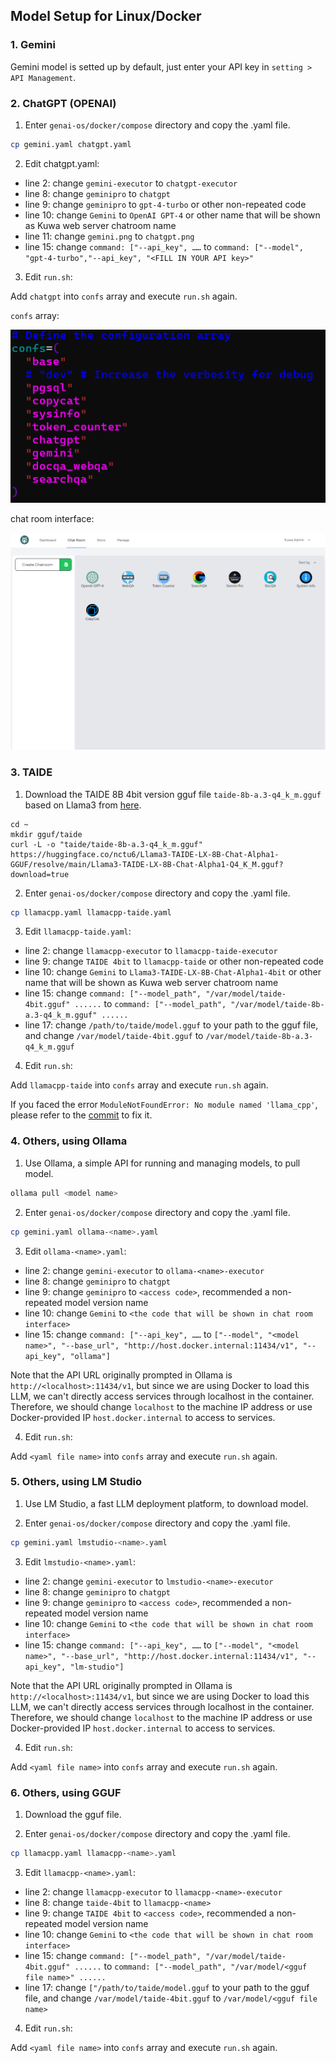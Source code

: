 ## Model Setup for Linux/Docker

### 1. Gemini

Gemini model is setted up by default, just enter your API key in `setting > API Management`.

### 2. ChatGPT (OPENAI)

1. Enter `genai-os/docker/compose` directory and copy the .yaml file.

```sh
cp gemini.yaml chatgpt.yaml
```

2. Edit chatgpt.yaml:

* line 2: change `gemini-executor` to `chatgpt-executor`
* line 8: change `geminipro` to `chatgpt`
* line 9: change `geminipro` to `gpt-4-turbo` or other non-repeated code
* line 10: change `Gemini` to `OpenAI GPT-4` or other name that will be shown as Kuwa web server chatroom name
* line 11: change `gemini.png` to `chatgpt.png`
* line 15: change `command: ["--api_key", ……` to `command: ["--model", "gpt-4-turbo","--api_key", "<FILL IN YOUR API key>"`

3. Edit `run.sh`:

Add `chatgpt` into `confs` array and execute `run.sh` again.

`confs` array:

![](./img/docker_model_setup_1.png)

chat room interface:

![](./img/docker_model_setup_2.png)

### 3. TAIDE

1. Download the TAIDE 8B 4bit version gguf file `taide-8b-a.3-q4_k_m.gguf` based on Llama3 from [here](https://huggingface.co/taide/Llama3-TAIDE-LX-8B-Chat-Alpha1-4bit/tree/main).

```sh=
cd ~
mkdir gguf/taide
curl -L -o "taide/taide-8b-a.3-q4_k_m.gguf" https://huggingface.co/nctu6/Llama3-TAIDE-LX-8B-Chat-Alpha1-GGUF/resolve/main/Llama3-TAIDE-LX-8B-Chat-Alpha1-Q4_K_M.gguf?download=true
```

2. Enter `genai-os/docker/compose` directory and copy the .yaml file.
```sh
cp llamacpp.yaml llamacpp-taide.yaml
```

3. Edit `llamacpp-taide.yaml`:

* line 2: change `llamacpp-executor` to `llamacpp-taide-executor`
* line 9: change `TAIDE 4bit` to `llamacpp-taide` or other non-repeated code
* line 10: change `Gemini` to `Llama3-TAIDE-LX-8B-Chat-Alpha1-4bit` or other name that will be shown as Kuwa web server chatroom name
* line 15: change `command: ["--model_path", "/var/model/taide-4bit.gguf" ......` to `command: ["--model_path", "/var/model/taide-8b-a.3-q4_k_m.gguf" ......`
* line 17: change `/path/to/taide/model.gguf` to your path to the gguf file, and change `/var/model/taide-4bit.gguf` to `/var/model/taide-8b-a.3-q4_k_m.gguf`

4. Edit `run.sh`:

Add `llamacpp-taide` into `confs` array and execute `run.sh` again.

If you faced the error `ModuleNotFoundError: No module named 'llama_cpp'`, please refer to the [commit](https://github.com/kuwaai/genai-os/commit/00ff80b5983325f1736299d8abae671f72c3f6ca) to fix it.

### 4. Others, using Ollama

1. Use Ollama, a simple API for running and managing models, to pull model.

```sh
ollama pull <model name>
```

2. Enter `genai-os/docker/compose` directory and copy the .yaml file.

```sh
cp gemini.yaml ollama-<name>.yaml
```

3. Edit `ollama-<name>.yaml`:
 
* line 2: change `gemini-executor` to `ollama-<name>-executor`
* line 8: change `geminipro` to `chatgpt`
* line 9: change `geminipro` to `<access code>`, recommended a non-repeated model version name
* line 10: change `Gemini` to `<the code that will be shown in chat room interface>`
* line 15: change `command: ["--api_key", ……` to `["--model", "<model name>", "--base_url", "http://host.docker.internal:11434/v1", "--api_key", "ollama"]`

Note that the API URL originally prompted in Ollama is `http://<localhost>:11434/v1`, but since we are using Docker to load this LLM, we can't directly access services through localhost in the container. Therefore, we should change `localhost` to the machine IP address or use Docker-provided IP `host.docker.internal` to access to services.

4. Edit `run.sh`:

Add `<yaml file name>` into `confs` array and execute `run.sh` again.

### 5. Others, using LM Studio

1. Use LM Studio, a fast LLM deployment platform, to download model.

2. Enter `genai-os/docker/compose` directory and copy the .yaml file.

```sh
cp gemini.yaml lmstudio-<name>.yaml
```

3. Edit `lmstudio-<name>.yaml`:
 
* line 2: change `gemini-executor` to `lmstudio-<name>-executor`
* line 8: change `geminipro` to `chatgpt`
* line 9: change `geminipro` to `<access code>`, recommended a non-repeated model version name
* line 10: change `Gemini` to `<the code that will be shown in chat room interface>`
* line 15: change `command: ["--api_key", ……` to `["--model", "<model name>", "--base_url", "http://host.docker.internal:11434/v1", "--api_key", "lm-studio"]`

Note that the API URL originally prompted in Ollama is `http://<localhost>:11434/v1`, but since we are using Docker to load this LLM, we can't directly access services through localhost in the container. Therefore, we should change `localhost` to the machine IP address or use Docker-provided IP `host.docker.internal` to access to services.

4. Edit `run.sh`:

Add `<yaml file name>` into `confs` array and execute `run.sh` again.

### 6. Others, using GGUF

1. Download the gguf file.

2. Enter `genai-os/docker/compose` directory and copy the .yaml file.
```sh
cp llamacpp.yaml llamacpp-<name>.yaml
```

3. Edit `llamacpp-<name>.yaml`:

* line 2: change `llamacpp-executor` to `llamacpp-<name>-executor`
* line 8: change `taide-4bit` to `llamacpp-<name>`
* line 9: change `TAIDE 4bit` to `<access code>`, recommended a non-repeated model version name
* line 10: change `Gemini` to `<the code that will be shown in chat room interface>`
* line 15: change `command: ["--model_path", "/var/model/taide-4bit.gguf" ......` to `command: ["--model_path", "/var/model/<gguf file name>" ......`
* line 17: change `["/path/to/taide/model.gguf` to your path to the gguf file, and change `/var/model/taide-4bit.gguf` to `/var/model/<gguf file name>`

4. Edit `run.sh`:

Add `<yaml file name>` into `confs` array and execute `run.sh` again.
